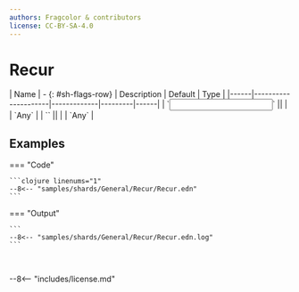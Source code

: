 ```yaml
---
authors: Fragcolor & contributors
license: CC-BY-SA-4.0
---
```



# Recur

<div class="sh-parameters" markdown="1">
| Name | - {: #sh-flags-row} | Description | Default | Type |
|------|---------------------|-------------|---------|------|
| `<input>` || | | `Any` |
| `<output>` || | | `Any` |

</div>



## Examples

=== "Code"

    ```clojure linenums="1"
    --8<-- "samples/shards/General/Recur/Recur.edn"
    ```

=== "Output"

    ```
    --8<-- "samples/shards/General/Recur/Recur.edn.log"
    ```
&nbsp;

--8<-- "includes/license.md"
